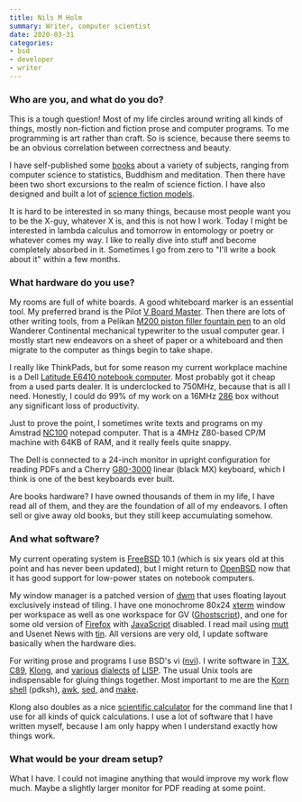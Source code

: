 ```yaml
---
title: Nils M Holm
summary: Writer, computer scientist
date: 2020-03-31
categories:
- bsd
- developer
- writer
---
```


### Who are you, and what do you do?

This is a tough question! Most of my life circles around writing all kinds of things, mostly non-fiction and fiction prose and computer programs. To me programming is art rather than craft. So is science, because there seems to be an obvious correlation between correctness and beauty.

I have self-published some [books](http://t3x.org/ "Nils' books.") about a variety of subjects, ranging from computer science to statistics, Buddhism and meditation. Then there have been two short excursions to the realm of science fiction. I have also designed and built a lot of [science fiction models](http://t3x.org/sf/ "Nils' sci-fi models.").

It is hard to be interested in so many things, because most people want you to be the X-guy, whatever X is, and this is not how I work. Today I might be interested in lambda calculus and tomorrow in entomology or poetry or whatever comes my way. I like to really dive into stuff and become completely absorbed in it. Sometimes I go from zero to "I'll write a book about it" within a few months.

### What hardware do you use?

My rooms are full of white boards. A good whiteboard marker is an essential tool. My preferred brand is the Pilot [V Board Master][v-board-master]. Then there are lots of other writing tools, from a Pelikan [M200 piston filler fountain pen][m200] to an old Wanderer Continental mechanical typewriter to the usual computer gear. I mostly start new endeavors on a sheet of paper or a whiteboard and then migrate to the computer as things begin to take shape.

I really like ThinkPads, but for some reason my current workplace machine is a Dell [Latitude E6410 notebook computer][latitude-e6410]. Most probably got it cheap from a used parts dealer. It is underclocked to 750MHz, because that is all I need. Honestly, I could do 99% of my work on a 16MHz [286](https://en.wikipedia.org/wiki/Intel_80286 "The Wikipedia entry for the 286 CPU.") box without any significant loss of productivity.

Just to prove the point, I sometimes write texts and programs on my Amstrad [NC100][] notepad computer. That is a 4MHz Z80-based CP/M machine with 64KB of RAM, and it really feels quite snappy.

The Dell is connected to a 24-inch monitor in upright configuration for reading PDFs and a Cherry [G80-3000][] linear (black MX) keyboard, which I think is one of the best keyboards ever built.

Are books hardware? I have owned thousands of them in my life, I have read all of them, and they are the foundation of all of my endeavors. I often sell or give away old books, but they still keep accumulating somehow.

### And what software?

My current operating system is [FreeBSD][] 10.1 (which is six years old at this point and has never been updated), but I might return to [OpenBSD][] now that it has good support for low-power states on notebook computers.

My window manager is a patched version of [dwm][] that uses floating layout exclusively instead of tiling. I have one monochrome 80x24 [xterm][] window per workspace as well as one workspace for GV ([Ghostscript][]), and one for some old version of [Firefox][] with [JavaScript][] disabled. I read mail using [mutt][] and Usenet News with [tin][]. All versions are very old, I update software basically when the hardware dies.

For writing prose and programs I use BSD's vi ([nvi][]). I write software in [T3X][], [C89][c], [Klong][], and [various][s9fes] [dialects][lisp9] [of][kilo-lisp] [LISP][]. The usual Unix tools are indispensable for gluing things together. Most important to me are the [Korn shell][kornshell] (pdksh), [awk][], [sed][], and [make][].

Klong also doubles as a nice [scientific calculator](http://t3x.org/klong-stat/ "Nils' introduction to Klong's statistics module.") for the command line that I use for all kinds of quick calculations. I use a lot of software that I have written myself, because I am only happy when I understand exactly how things work.

### What would be your dream setup?

What I have. I could not imagine anything that would improve my work flow much. Maybe a slightly larger monitor for PDF reading at some point.

[awk]: https://en.wikipedia.org/wiki/AWK "Data formatting language/software."
[c]: https://en.wikipedia.org/wiki/C_(programming_language) "A compiled programming language."
[dwm]: https://dwm.suckless.org/ "A window manager for X."
[firefox]: https://www.mozilla.org/en-US/firefox/new/ "A cross-platform open-source web browser."
[freebsd]: https://www.freebsd.org/ "An open source operating system."
[g80-3000]: https://www.cherry.co.uk/cherry-g80-3000.html "A mechanical keyboard."
[ghostscript]: https://www.ghostscript.com/ "Software for working with PostScript and PDFs."
[javascript]: https://en.wikipedia.org/wiki/JavaScript "An interpreted scripting language."
[kilo-lisp]: http://t3x.org/klisp/ "A LISP interpreter."
[klong]: http://t3x.org/klong/ "An array programming language."
[kornshell]: http://www.kornshell.org "A command-line shell."
[latitude-e6410]: https://www.dell.com/mk/business/p/latitude-e6410/pd "A 14.1 inch PC laptop."
[lisp9]: http://t3x.org/lisp9/ "A dialect of Scheme based on LISP."
[lisp]: https://en.wikipedia.org/wiki/Lisp_(programming_language) "An old programming language."
[m200]: https://www.pelikan.com/pulse/Pulsar/en_US_INTL.FWI.displayShop.252287./classic-black "A fountain pen."
[make]: http://www.gnu.org/software/make/manual/make.html "Software to prepare code for compilation."
[mutt]: http://www.mutt.org/ "A command-line email client."
[nc100]: https://en.wikipedia.org/wiki/Amstrad_NC100 "A portable computer."
[nvi]: https://sites.google.com/a/bostic.com/keithbostic/vi/ "A variant of the command-line text editor."
[openbsd]: http://www.openbsd.org/ "An open-source operating system emphasising security and cryptography."
[s9fes]: http://t3x.org/s9fes/ "An interpreter for Scheme."
[sed]: http://www.gnu.org/software/sed/ "Text filtering software."
[t3x]: http://t3x.org/t3x/ "A procedural programming language."
[tin]: http://www.tin.org/ "A UseNet client."
[v-board-master]: https://pilotpen.com.au/products/v-board-master/ "A refillable whiteboard marker."
[xterm]: https://en.wikipedia.org/wiki/Xterm "Terminal software for the X Window System."
